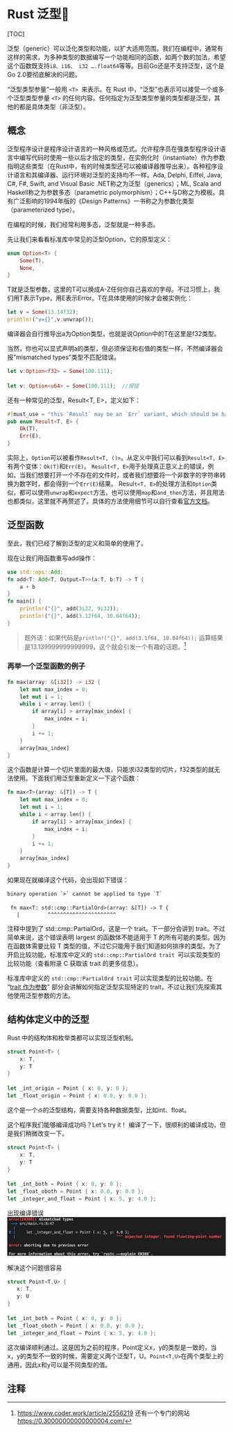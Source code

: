# Rust 泛型🦀
[TOC]

泛型（generic）可以泛化类型和功能，以扩大适用范围。我们在编程中，通常有这样的需求，为多种类型的数据编写一个功能相同的函数，如两个数的加法，希望这个函数既支持`i8、i16、 i32 ….float64`等等。目前Go还是不支持泛型，这个是Go 2.0要彻底解决的问题。

“泛型类型参量”一般用 `<T> `来表示。在 Rust 中，“泛型”也表示可以接受一个或多个泛型类型参量 `<T>` 的任何内容。任何指定为泛型类型参量的类型都是泛型，其他的都是具体类型（非泛型）。

## 概念
泛型程序设计是程序设计语言的一种风格或范式。允许程序员在强类型程序设计语言中编写代码时使用一些以后才指定的类型，在实例化时（instantiate）作为参数指明这些类型（在Rust中，有的时候类型还可以被编译器推导出来）。各种程序设计语言和其编译器、运行环境对泛型的支持均不一样。Ada, Delphi, Eiffel, Java, C#, F#, Swift, and Visual Basic .NET称之为泛型（generics）；ML, Scala and Haskell称之为参数多态（parametric polymorphism）；C++与D称之为模板。具有广泛影响的1994年版的《Design Patterns》一书称之为参数化类型（parameterized type）。

在编程的时候，我们经常利用多态，泛型就是一种多态。

先让我们来看看标准库中常见的泛型Option，它的原型定义：

```rust
enum Option<T> {
    Some(T),
    None,
}
```

T就是泛型参数，这里的T可以换成A-Z任何你自己喜欢的字母。不过习惯上，我们用T表示Type，用E表示Error。T在具体使用的时候才会被实例化：

```rust
let v = Some(13.14f32);
println!("v={}",v.unwrap());
```

编译器会自行推导出a为Option类型，也就是说Option中的T在这里是f32类型。

当然，你也可以显式声明a的类型，但必须保证和右值的类型一样，不然编译器会报”mismatched types”类型不匹配错误。

```rust
let v:Option<f32> = Some(100.111); 

let v: Option<u64> = Some(100.111);  //报错
```

还有一种常见的泛型，Result<T, E>，定义如下：
```rust
#[must_use = "this `Result` may be an `Err` variant, which should be handled"]
pub enum Result<T, E> {
    Ok(T),
    Err(E),
}
```

实际上，`Option`可以被看作`Result<T, ()>`。从定义中我们可以看到`Result<T, E>`有两个变体：`Ok(T)`和`Err(E)`。
`Result<T, E>`用于处理真正意义上的错误，例如，当我们想要打开一个不存在的文件时，或者我们想要将一个非数字的字符串转换为数字时，都会得到一个`Err(E)`结果。
Resul`t<T, E>`的处理方法和`Option`类似，都可以使用`unwrap`和`expect`方法，也可以使用`map`和`and_then`方法，并且用法也都类似，这里就不再赘述了。具体的方法使用细节可以自行查看[官方文档](https://doc.rust-lang.org/std/result/enum.Result.html)。

## 泛型函数

至此，我们已经了解到泛型的定义和简单的使用了。

现在让我们用函数重写add操作：

```rust
use std::ops::Add;
fn add<T: Add<T, Output=T>>(a:T, b:T) -> T {
    a + b
}
fn main() {
    println!("{}", add(3i32, 9i32));
    println!("{}", add(3.12f64, 10.04f64));
}
```

> 题外话：如果代码是`println!("{}", add(3.1f64, 10.04f64));` 运算结果是13.139999999999999，这个就会引发一个有趣的话题。[^1]

### 再举一个泛型函数的例子

```rust
fn max(array: &[i32]) -> i32 {
    let mut max_index = 0;
    let mut i = 1;
    while i < array.len() {
        if array[i] > array[max_index] {
            max_index = i;
        }
        i += 1;
    }
    array[max_index]
}

```
这个函数是计算一个切片里面的最大值，只能求i32类型的切片，f32类型的就无法使用。下面我们用泛型重新定义一下这个函数：

```rust
fn max<T>(array: &[T]) -> T {
    let mut max_index = 0;
    let mut i = 1;
    while i < array.len() {
        if array[i] > array[max_index] {
            max_index = i;
        }
        i += 1;
    }
    array[max_index]
}
```
如果现在就编译这个代码，会出现如下错误：
```shell
binary operation `>` cannot be applied to type `T`

 fn max<T: std::cmp::PartialOrd>(array: &[T]) -> T {
   |         ^^^^^^^^^^^^^^^^^^^^^^

```

注释中提到了 std::cmp::PartialOrd，这是一个 trait。下一部分会讲到 trait。不过简单来说，这个错误表明 largest 的函数体不能适用于 T 的所有可能的类型。因为在函数体需要比较 T 类型的值，不过它只能用于我们知道如何排序的类型。为了开启比较功能，标准库中定义的 `std::cmp::PartialOrd trait `可以实现类型的比较功能（查看附录 C 获取该 trait 的更多信息）。

标准库中定义的 `std::cmp::PartialOrd trait` 可以实现类型的比较功能。在 “[trait 作为参数](https://doc.rust-lang.org/book/ch10-02-traits.html#traits-as-parameters)” 部分会讲解如何指定泛型实现特定的 trait，不过让我们先探索其他使用泛型参数的方法。

## 结构体定义中的泛型
Rust 中的结构体和枚举类都可以实现泛型机制。

```rust
struct Point<T> {
    x: T,
    y: T
}

let _int_origin = Point { x: 0, y: 0 };
let _float_origin = Point { x: 0.0, y: 0.0 };
```

这个是一个`点`的泛型结构，需要支持各种数据类型，比如int、float。

这个程序我们能够编译成功吗？Let's try it！
编译了一下，很顺利的编译成功，但是我们稍微改变一下。

```rust
struct Point<T> {
    x: T,
    y: T
}

let _int_both = Point { x: 0, y: 0 };
let _float_oboth = Point { x: 0.0, y: 0.0 };
let _integer_and_float = Point { x: 5, y: 4.0 };
```
 出现编译错误
 ![error](./generic02_error.jpg)

 解决这个问题很容易
 ```rust
struct Point<T,U> {
    x: T,
    y: U
}

let _int_both = Point { x: 0, y: 0 };
let _float_oboth = Point { x: 0.0, y: 0.0 };
let _integer_and_float = Point { x: 5, y: 4.0 };
```

这次编译顺利通过。这是因为之前的程序，Point定义x，y的类型是一致的，当x，y的类型不一致的时候，需要定义两个泛型T，U。`Point<T,U>`在两个类型上的通用，因此x和y可以是不同类型的值。
## 注释

[^1]:  <https://www.coder.work/article/2556219>
还有一个专门的网站 <https://0.30000000000000004.com/>